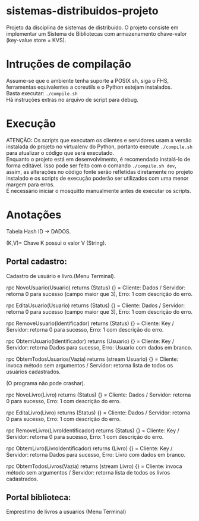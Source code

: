 # sistemas-distribuidos-projeto
Projeto da disciplina de sistemas de distribuído. O projeto consiste em implementar um Sistema de Bibliotecas com armazenamento chave-valor (key-value store = KVS).

# Intruções de compilação
Assume-se que o ambiente tenha suporte a POSIX sh, siga o FHS, ferramentas equivalentes a coreutils e o Python  estejam instalados.  
Basta executar: `./compile.sh`  
Há instruções extras no arquivo de script para debug.  

# Execução
ATENÇÃO: Os scripts que executam os clientes e servidores usam a versão
instalada do projeto no virtualenv do Python, portanto execute `./compile.sh`
para atualizar o código que será executado.  
Enquanto o projeto está em desenvolvimento, é recomendado instalá-lo de forma
editável. Isso pode ser feito com o comando `./compile.sh dev`, assim, as
alterações no código fonte serão refletidas diretamente no projeto instalado e
os scripts de execução poderão ser utilizados com uma menor margem para erros.  
É necessário iniciar o mosquitto manualmente antes de executar os scripts.  

# Anotações

Tabela Hash ID -> DADOS.

(K,V)= Chave K possui o valor V (String).
## Portal cadastro:
Cadastro de usuário e livro.(Menu Terminal).

rpc NovoUsuario(Usuario) returns (Status) {} = Cliente: Dados / Servidor: retorna 0 para sucesso (campo maior que 3), Erro: 1 com descrição do erro.

rpc EditaUsuario(Usuario) returns (Status) {} = Cliente: Dados / Servidor: retorna 0 para sucesso (campo maior que 3), Erro: 1 com descrição do erro.

rpc RemoveUsuario(Identificador) returns (Status) {} = Cliente: Key / Servidor: retorna 0 para sucesso, Erro: 1 com descrição do erro.

rpc ObtemUsuario(Identificador) returns (Usuario) {} = Cliente: Key / Servidor: retorna Dados para sucesso, Erro: Usuario com dados em branco.

rpc ObtemTodosUsuarios(Vazia) returns (stream Usuario) {} = Cliente: invoca método sem argumentos / Servidor: retorna lista de todos os usuários cadastrados.

(O programa não pode crashar).

rpc NovoLivro(Livro) returns (Status) {} = Cliente: Dados / Servidor: retorna 0 para sucesso, Erro: 1 com descrição do erro.

rpc EditaLivro(Livro) returns (Status) {} = Cliente: Dados / Servidor: retorna 0 para sucesso, Erro: 1 com descrição do erro.

rpc RemoveLivro(LivroIdentificador) returns (Status) {} = Cliente: Key / Servidor: retorna 0 para sucesso, Erro: 1 com descrição do erro.

rpc ObtemLivro(LivroIdentificador) returns (Livro) {} = Cliente: Key / Servidor: retorna Dados para sucesso, Erro: Livro com dados em branco.

rpc ObtemTodosLivros(Vazia) returns (stream Livro) {} = Cliente: invoca método sem argumentos / Servidor: retorna lista de todos os livros cadastrados.

## Portal biblioteca:
Emprestimo de livros a usuarios
(Menu Terminal)


